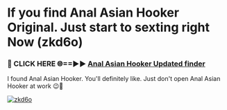 # If you find Anal Asian Hooker Original. Just start to sexting right Now (zkd6o)

<h3>🔴 CLICK HERE 🌐==►► <a href="https://tinyurl.com/mtbk5fxa" rel="nofollow">Anal Asian Hooker Updated finder</a></h3>

I found Anal Asian Hooker. You'll definitely like. Just don't open Anal Asian Hooker at work 😉💬

[![zkd6o](https://i.imgur.com/Q8WKrnY.jpeg)](https://tinyurl.com/mtbk5fxa)
